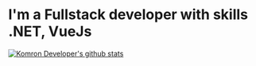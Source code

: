 <!--
KomronSharpist/KomronSharpist is a ✨ _special_ ✨ repository because its README.md (this file) appears on your GitHub profile.

Here are some ideas to get you started:

- 🔭 I’m currently working on ...
- 🌱 I’m currently learning ...
- 👯 I’m looking to collaborate on ...
- 🤔 I’m looking for help with ...
- 💬 Ask me about ...
- 📫 How to reach me: ...
- 😄 Pronouns: ...
- ⚡️ Fun fact: ...
-->

# I'm a Fullstack developer with skills .NET, VueJs
[![Komron Developer's github stats ](https://github-readme-stats.vercel.app/api?username=KomronSharpist&show_icons=true&theme=dark)](https://github.com/KomronSharpist/github-readme-stats)
